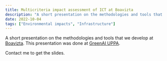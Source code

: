```yaml
---
title: Multicriteria impact assessment of ICT at Boavizta
description: "A short presentation on the methodologies and tools that we develop at [Boavizta](https://boavizta.org/en). This presentation was done at [GreenAI UPPA](https://greenai-uppa.github.io/)."
date: 2022-10-04
tags: ["Environmental impacts", "Infrastructure"]
---
```


A short presentation on the methodologies and tools that we develop at [Boavizta](https://boavizta.org/en). This presentation was done at [GreenAI UPPA](https://greenai-uppa.github.io/).

Contact me to get the slides.
